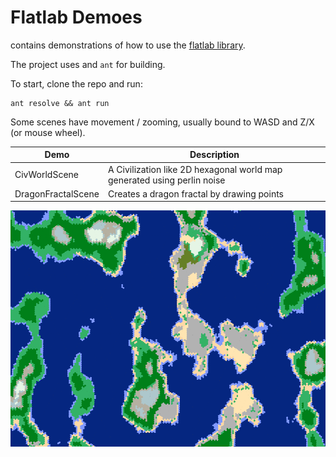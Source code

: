 # Flatlab Demoes

contains demonstrations of how to use the [flatlab library](https://www.github.com/jensecj/flatlab-java).

The project uses and `ant` for building.

To start, clone the repo and run:

```
ant resolve && ant run
```

Some scenes have movement / zooming, usually bound to WASD and Z/X (or
mouse wheel).

Demo | Description
--- | ---
CivWorldScene | A Civilization like 2D hexagonal world map generated using perlin noise
DragonFractalScene | Creates a dragon fractal by drawing points

![Screenshot of CivWorldScene](src/Scenes/CivWorldScene/scene.png?raw=true "Screenshot of CivWorldScene")
